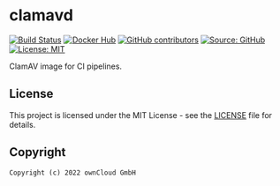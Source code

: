 # clamavd

[![Build Status](https://img.shields.io/drone/build/owncloud-ci/clamavd?logo=drone&server=https%3A%2F%2Fdrone.owncloud.com)](https://drone.owncloud.com/owncloud-ci/clamavd)
[![Docker Hub](https://img.shields.io/docker/v/owncloudci/clamavd?logo=docker&label=dockerhub&sort=semver&logoColor=white)](https://hub.docker.com/r/owncloudci/clamavd)
[![GitHub contributors](https://img.shields.io/github/contributors/owncloud-ci/clamavd)](https://github.com/owncloud-ci/clamavd/graphs/contributors)
[![Source: GitHub](https://img.shields.io/badge/source-github-blue.svg?logo=github&logoColor=white)](https://github.com/owncloud-ci/clamavd)
[![License: MIT](https://img.shields.io/github/license/owncloud-ci/clamavd)](https://github.com/owncloud-ci/clamavd/blob/master/LICENSE)

ClamAV image for CI pipelines.

## License

This project is licensed under the MIT License - see the [LICENSE](https://github.com/owncloud-ci/clamavd/blob/master/LICENSE) file for details.

## Copyright

```Text
Copyright (c) 2022 ownCloud GmbH
```
